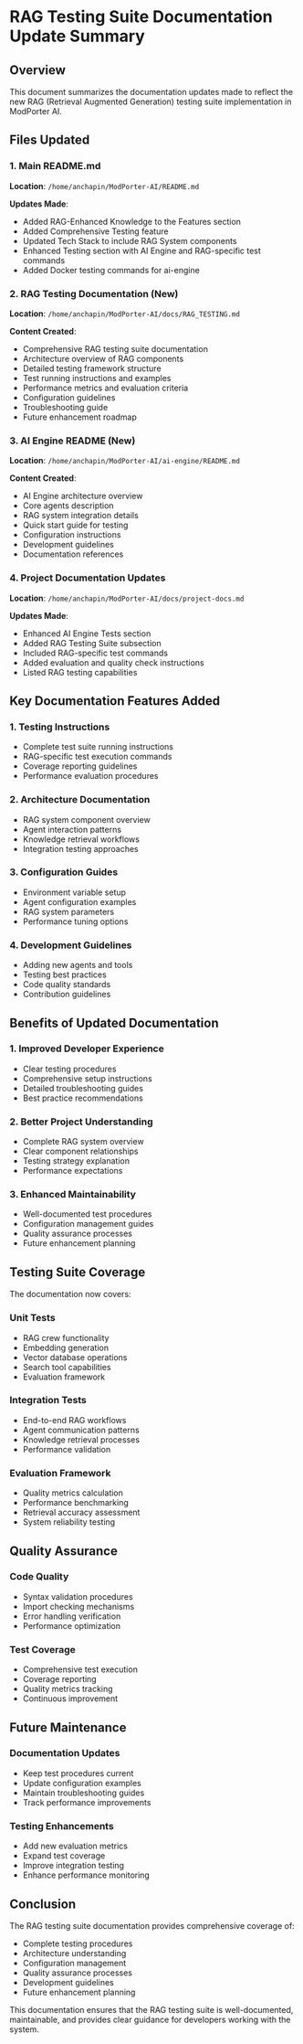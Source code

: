 # RAG Testing Suite Documentation Update Summary

## Overview
This document summarizes the documentation updates made to reflect the new RAG (Retrieval Augmented Generation) testing suite implementation in ModPorter AI.

## Files Updated

### 1. Main README.md
**Location**: `/home/anchapin/ModPorter-AI/README.md`

**Updates Made**:
- Added RAG-Enhanced Knowledge to the Features section
- Added Comprehensive Testing feature
- Updated Tech Stack to include RAG System components
- Enhanced Testing section with AI Engine and RAG-specific test commands
- Added Docker testing commands for ai-engine

### 2. RAG Testing Documentation (New)
**Location**: `/home/anchapin/ModPorter-AI/docs/RAG_TESTING.md`

**Content Created**:
- Comprehensive RAG testing suite documentation
- Architecture overview of RAG components
- Detailed testing framework structure
- Test running instructions and examples
- Performance metrics and evaluation criteria
- Configuration guidelines
- Troubleshooting guide
- Future enhancement roadmap

### 3. AI Engine README (New)
**Location**: `/home/anchapin/ModPorter-AI/ai-engine/README.md`

**Content Created**:
- AI Engine architecture overview
- Core agents description
- RAG system integration details
- Quick start guide for testing
- Configuration instructions
- Development guidelines
- Documentation references

### 4. Project Documentation Updates
**Location**: `/home/anchapin/ModPorter-AI/docs/project-docs.md`

**Updates Made**:
- Enhanced AI Engine Tests section
- Added RAG Testing Suite subsection
- Included RAG-specific test commands
- Added evaluation and quality check instructions
- Listed RAG testing capabilities

## Key Documentation Features Added

### 1. Testing Instructions
- Complete test suite running instructions
- RAG-specific test execution commands
- Coverage reporting guidelines
- Performance evaluation procedures

### 2. Architecture Documentation
- RAG system component overview
- Agent interaction patterns
- Knowledge retrieval workflows
- Integration testing approaches

### 3. Configuration Guides
- Environment variable setup
- Agent configuration examples
- RAG system parameters
- Performance tuning options

### 4. Development Guidelines
- Adding new agents and tools
- Testing best practices
- Code quality standards
- Contribution guidelines

## Benefits of Updated Documentation

### 1. Improved Developer Experience
- Clear testing procedures
- Comprehensive setup instructions
- Detailed troubleshooting guides
- Best practice recommendations

### 2. Better Project Understanding
- Complete RAG system overview
- Clear component relationships
- Testing strategy explanation
- Performance expectations

### 3. Enhanced Maintainability
- Well-documented test procedures
- Configuration management guides
- Quality assurance processes
- Future enhancement planning

## Testing Suite Coverage

The documentation now covers:

### Unit Tests
- RAG crew functionality
- Embedding generation
- Vector database operations
- Search tool capabilities
- Evaluation framework

### Integration Tests
- End-to-end RAG workflows
- Agent communication patterns
- Knowledge retrieval processes
- Performance validation

### Evaluation Framework
- Quality metrics calculation
- Performance benchmarking
- Retrieval accuracy assessment
- System reliability testing

## Quality Assurance

### Code Quality
- Syntax validation procedures
- Import checking mechanisms
- Error handling verification
- Performance optimization

### Test Coverage
- Comprehensive test execution
- Coverage reporting
- Quality metrics tracking
- Continuous improvement

## Future Maintenance

### Documentation Updates
- Keep test procedures current
- Update configuration examples
- Maintain troubleshooting guides
- Track performance improvements

### Testing Enhancements
- Add new evaluation metrics
- Expand test coverage
- Improve integration testing
- Enhance performance monitoring

## Conclusion

The RAG testing suite documentation provides comprehensive coverage of:
- Complete testing procedures
- Architecture understanding
- Configuration management
- Quality assurance processes
- Development guidelines
- Future enhancement planning

This documentation ensures that the RAG testing suite is well-documented, maintainable, and provides clear guidance for developers working with the system.

